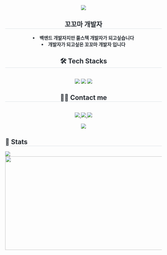 <div align= "center">
    <img src="https://capsule-render.vercel.app/api?type=waving&color=0:ff8c82,100:ffb5af&height=120&text=OREO_Z_AXA0Developer&animation=fadeIn&fontColor=fff995&fontSize=50" />
    </div>
    <div align= "center"> 
    <h2 style="border-bottom: 1px solid #d8dee4; color: #282d33;"> 꼬꼬마 개발자 </h2>  
    <div style="font-weight: 700; font-size: 15px; text-align: center; color: #282d33;"> <li>벡엔드 개발자지만 풀스텍 개발자가 되고싶습니다</li><li>개발자가 되고싶은 꼬꼬마 개발자 입니다 </div> 
    </div>
    <div align= "center">
    <h2 style="border-bottom: 1px solid #d8dee4; color: #282d33;"> 🛠️ Tech Stacks </h2> <br> 
    <div style="margin: 0 auto; text-align: center;" align= "center"> <img src="https://img.shields.io/badge/Node.js-339933?style=for-the-badge&logo=Node.js&logoColor=white">
          <img src="https://img.shields.io/badge/Git-F05032?style=for-the-badge&logo=Git&logoColor=white">
          <img src="https://img.shields.io/badge/Github-181717?style=for-the-badge&logo=Github&logoColor=white">
          </div>
    </div>
    <div align= "center">
    <h2 style="border-bottom: 1px solid #d8dee4; color: #282d33;"> 🧑‍💻 Contact me </h2> <br> 
    <div align= "center"> <a href=https://www.instagram.com/_a_x.x_a_/> <img src="https://img.shields.io/badge/Instagram-E4405F?style=for-the-badge&logo=Instagram&logoColor=white&link=https://www.instagram.com/_a_x.x_a_/"> </a>
         <a href=https://velog.io/@axxa_developer/posts> <img src="https://img.shields.io/badge/Velog-20C997?style=for-the-badge&logo=Velog&logoColor=white&link=https://velog.io/@axxa_developer/posts"> </a>
         <a href=mailto:dirnd5252@gmail.com> <img src="https://img.shields.io/badge/Gmail-EA4335?style=for-the-badge&logo=Gmail&logoColor=white&link=mailto:dirnd5252@gmail.com"> </a>
          </div>  <br> 
    <div align= "center"> <a href="https://hits.seeyoufarm.com"> <img src="https://hits.seeyoufarm.com/api/count/incr/badge.svg?url=https%3A%2F%2Fgithub.com%2FAXA0Developer%2F&count_bg=%23000000&title_bg=%23000000&icon=github.svg&icon_color=%23FFFFFF&title=GitHub&edge_flat=false"/></a>
       </div> 
    </div>
   <div style="text-align: left;"> 
    <h2 style="border-bottom: 1px solid #d8dee4; color: #282d33;"> 🏅 Stats </h2> 
    <div style="text-align: left;"> 
        <img src="https://github-readme-stats.vercel.app/api?username=AXA0Developer&bg_color=180,ffe5f4,00000000&title_color=000000&text_color=000000" /> 
    </div> 
</div>


<a href="https://github.com/devxb/gitanimals">
<img
  src="https://render.gitanimals.org/farms/AXA0Developer"
  width="600"
  height="300"
/>
</a>
